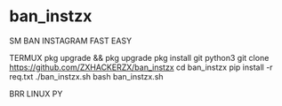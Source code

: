 # ban_instzx
SM BAN INSTAGRAM FAST EASY 






TERMUX
pkg upgrade && pkg upgrade
pkg install git python3
git clone https://github.com/ZXHACKERZX/ban_instzx
cd ban_instzx
pip install -r req.txt
./ban_instzx.sh
bash ban_instzx.sh

BRR LINUX PY
